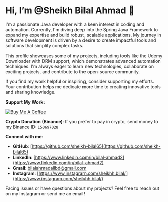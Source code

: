 # Hi, I’m @Sheikh Bilal Ahmad 👋

I'm a passionate Java developer with a keen interest in coding and automation. Currently, I'm diving deep into the Spring Java Framework to expand my expertise and build robust, scalable applications. My journey in software development is driven by a desire to create impactful tools and solutions that simplify complex tasks.

This profile showcases some of my projects, including tools like the Udemy Downloader with DRM support, which demonstrates advanced automation techniques. I'm always eager to learn new technologies, collaborate on exciting projects, and contribute to the open-source community.

If you find my work helpful or inspiring, consider supporting my efforts. Your contribution helps me dedicate more time to creating innovative tools and sharing knowledge.

**Support My Work:**

<a href="https://buymeacoffee.com/bilalsheikh" target="_blank"> <img src="https://img.shields.io/badge/Buy%20Me%20A%20Coffee-FFDD00?style=for-the-badge&logo=buy-me-a-coffee&logoColor=black" alt="Buy Me A Coffee"> </a>

**Crypto Donation (Binance)**: If you prefer to pay in crypto, send money to my Binance ID: `150697028`

**Connect with me:**
*   **GitHub**: [https://github.com/sheikh-bilal65](https://github.com/sheikh-bilal65)
*   **LinkedIn**: [https://www.linkedin.com/in/bilal-ahmad2](https://www.linkedin.com/in/bilal-ahmad2)
*   **Gmail**: [bilalahmadallbd@gmail.com](mailto:bilalahmadallbd@gmail.com)
*   **Instagram**: [https://www.instagram.com/sheikhh.bilal/](https://www.instagram.com/sheikhh.bilal/)

Facing issues or have questions about my projects? Feel free to reach out on my Instagram or send me an email!
